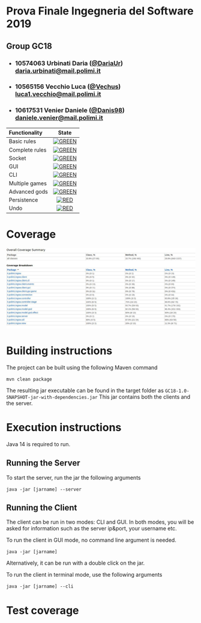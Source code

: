 # Prova Finale Ingegneria del Software 2019
## Group GC18

- ###   10574063    Urbinati Daria ([@DariaUr](https://github.com/DariaUr))<br>daria.urbinati@mail.polimi.it
- ###   10565156    Vecchio Luca ([@Vechus](https://github.com/Vechus))<br>luca1.vecchio@mail.polimi.it
- ###   10617531    Venier Daniele ([@Danis98](https://github.com/Danis98))<br>daniele.venier@mail.polimi.it

| Functionality | State |
|:-----------------------|:------------------------------------:|
| Basic rules | [![GREEN](https://placehold.it/15/44bb44/44bb44)](#) |
| Complete rules | [![GREEN](https://placehold.it/15/44bb44/44bb44)](#) |
| Socket | [![GREEN](https://placehold.it/15/44bb44/44bb44)](#) |
| GUI | [![GREEN](https://placehold.it/15/44bb44/44bb44)](#) |
| CLI | [![GREEN](https://placehold.it/15/44bb44/44bb44)](#) |
| Multiple games | [![GREEN](https://placehold.it/15/44bb44/44bb44)](#) |
| Advanced gods | [![GREEN](https://placehold.it/15/44bb44/44bb44)](#) |
| Persistence | [![RED](https://placehold.it/15/f03c15/f03c15)](#) |
| Undo | [![RED](https://placehold.it/15/f03c15/f03c15)](#) |


<!--
[![RED](https://placehold.it/15/f03c15/f03c15)](#)
[![YELLOW](https://placehold.it/15/ffdd00/ffdd00)](#)
[![GREEN](https://placehold.it/15/44bb44/44bb44)](#)
-->

# Coverage

![Coverage report](https://github.com/Vechus/ing-sw-2020-Vecchio-Urbinati-Venier/blob/master/photo_2020-07-02_17-20-04.jpg?raw=true)

# Building instructions
The project can be built using the following Maven command
```
mvn clean package
```
The resulting jar executable can be found in the target folder as `GC18-1.0-SNAPSHOT-jar-with-dependencies.jar`
This jar contains both the clients and the server.

# Execution instructions
Java 14 is required to run.

## Running the Server
To start the server, run the jar the following arguments
```
java -jar [jarname] --server
```

## Running the Client
The client can be run in two modes: CLI and GUI.
In both modes, you will be asked for information such as the server ip&port, your username etc.

To run the client in GUI mode, no command line argument is needed.
```
java -jar [jarname]
```
Alternatively, it can be run with a double click on the jar.

To run the client in terminal mode, use the following arguments
```
java -jar [jarname] --cli
```

# Test coverage 


